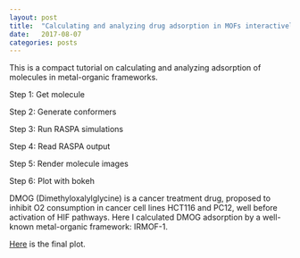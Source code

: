 ```yaml
---
layout: post
title:  "Calculating and analyzing drug adsorption in MOFs interactively"
date:   2017-08-07
categories: posts
---
```

This is a compact tutorial on calculating and analyzing adsorption of molecules in metal-organic frameworks.

Step 1:
Get molecule

Step 2:
Generate conformers

Step 3:
Run RASPA simulations

Step 4:
Read RASPA output

Step 5:
Render molecule images

Step 6:
Plot with bokeh

DMOG (Dimethyloxalylglycine) is a cancer treatment drug, proposed to inhibit
O2 consumption in cancer cell lines HCT116 and PC12, well before activation
of HIF pathways. Here I calculated DMOG adsorption by a well-known metal-organic framework: IRMOF-1.

[Here](https://kbsezginel.github.io/dmogconf/) is the final plot.
